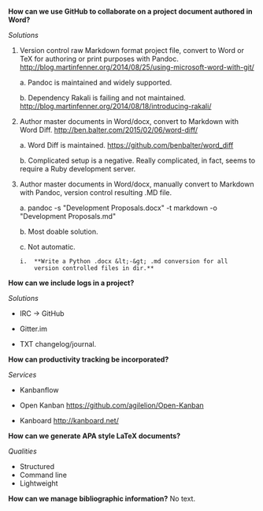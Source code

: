 **How can we use GitHub to collaborate on a project document authored in
Word?**

*Solutions*

1.  Version control raw Markdown format project file, convert to Word or
    TeX for authoring or print purposes with Pandoc.
    <http://blog.martinfenner.org/2014/08/25/using-microsoft-word-with-git/>

    a.  Pandoc is maintained and widely supported.

    b.  Dependency Rakali is failing and not maintained.
        <http://blog.martinfenner.org/2014/08/18/introducing-rakali/>

2.  Author master documents in Word/docx, convert to Markdown with
    Word Diff. <http://ben.balter.com/2015/02/06/word-diff/>

    a.  Word Diff is maintained.
        <https://github.com/benbalter/word_diff>

    b.  Complicated setup is a negative. Really complicated, in fact,
        seems to require a Ruby development server.

3.  Author master documents in Word/docx, manually convert to Markdown
    with Pandoc, version control resulting .MD file.

    a.  pandoc -s "Development Proposals.docx" -t markdown -o
        "Development Proposals.md"

    b.  Most doable solution.

    c.  Not automatic.

        i.  **Write a Python .docx &lt;-&gt; .md conversion for all
            version controlled files in dir.**

**How can we include logs in a project?**

*Solutions*

-   IRC -&gt; GitHub

-   Gitter.im

-   TXT changelog/journal.

**How can productivity tracking be incorporated?**

*Services*

-   Kanbanflow

-   Open Kanban <https://github.com/agilelion/Open-Kanban>

-   Kanboard <http://kanboard.net/>

**How can we generate APA style LaTeX documents?**

*Qualities*

-   Structured
-   Command line
-   Lightweight

**How can we manage bibliographic information?**
No text.
